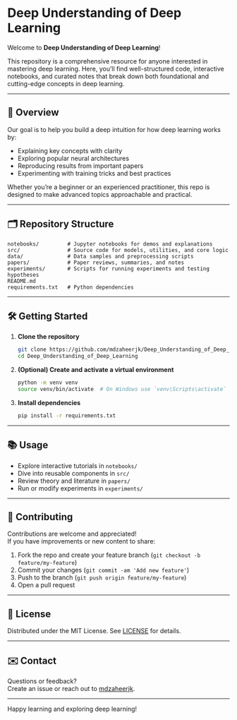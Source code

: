 # Deep Understanding of Deep Learning

Welcome to **Deep Understanding of Deep Learning**!

This repository is a comprehensive resource for anyone interested in mastering deep learning. Here, you’ll find well-structured code, interactive notebooks, and curated notes that break down both foundational and cutting-edge concepts in deep learning.

---

## 🚀 Overview

Our goal is to help you build a deep intuition for how deep learning works by:
- Explaining key concepts with clarity
- Exploring popular neural architectures
- Reproducing results from important papers
- Experimenting with training tricks and best practices

Whether you’re a beginner or an experienced practitioner, this repo is designed to make advanced topics approachable and practical.

---

## 🗂️ Repository Structure

```text
notebooks/         # Jupyter notebooks for demos and explanations
src/               # Source code for models, utilities, and core logic
data/              # Data samples and preprocessing scripts
papers/            # Paper reviews, summaries, and notes
experiments/       # Scripts for running experiments and testing hypotheses
README.md
requirements.txt   # Python dependencies
```

---

## 🛠️ Getting Started

1. **Clone the repository**
    ```bash
    git clone https://github.com/mdzaheerjk/Deep_Understanding_of_Deep_Learning.git
    cd Deep_Understanding_of_Deep_Learning
    ```
2. **(Optional) Create and activate a virtual environment**
    ```bash
    python -m venv venv
    source venv/bin/activate  # On Windows use `venv\Scripts\activate`
    ```
3. **Install dependencies**
    ```bash
    pip install -r requirements.txt
    ```

---

## 📚 Usage

- Explore interactive tutorials in `notebooks/`
- Dive into reusable components in `src/`
- Review theory and literature in `papers/`
- Run or modify experiments in `experiments/`

---

## 🤝 Contributing

Contributions are welcome and appreciated!  
If you have improvements or new content to share:
1. Fork the repo and create your feature branch (`git checkout -b feature/my-feature`)
2. Commit your changes (`git commit -am 'Add new feature'`)
3. Push to the branch (`git push origin feature/my-feature`)
4. Open a pull request

---

## 📄 License

Distributed under the MIT License. See [LICENSE](LICENSE) for details.

---

## ✉️ Contact

Questions or feedback?  
Create an issue or reach out to [mdzaheerjk](https://github.com/mdzaheerjk).

---

Happy learning and exploring deep learning!
